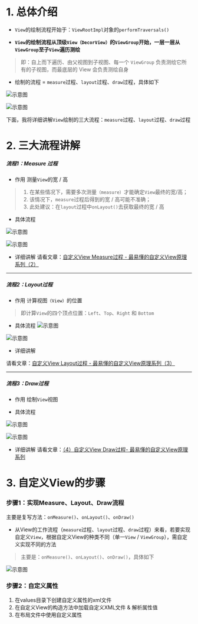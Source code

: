 # 1. 总体介绍
- `View`的绘制流程开始于：`ViewRootImpl`对象的`performTraversals()`

- **`View`的绘制流程从顶级`View（DecorView）`的`ViewGroup`开始，一层一层从`ViewGroup`至子`View`遍历测绘**
>即：自上而下遍历、由父视图到子视图、每一个 `ViewGroup` 负责测绘它所有的子视图，而最底层的 View 会负责测绘自身


- 绘制的流程 = `measure`过程、`layout`过程、`draw`过程，具体如下

![示意图](http://upload-images.jianshu.io/upload_images/944365-c1adb9dd2d22c056.png?imageMogr2/auto-orient/strip%7CimageView2/2/w/1240)

![示意图](http://upload-images.jianshu.io/upload_images/944365-9344bc3c61f5cbaf.png?imageMogr2/auto-orient/strip%7CimageView2/2/w/1240)

下面，我将详细讲解`View`绘制的三大流程：`measure`过程、`layout`过程、`draw`过程

# 2. 三大流程讲解
##### 流程1：Measure 过程
- 作用
测量`View`的宽 / 高
>1. 在某些情况下，需要多次测量`（measure）`才能确定`View`最终的宽/高；
>2. 该情况下，`measure`过程后得到的宽 / 高可能不准确；
>3. 此处建议：在`layout`过程中`onLayout()`去获取最终的宽 / 高

- 具体流程

![示意图](http://upload-images.jianshu.io/upload_images/944365-4654ff32550dc58c.png?imageMogr2/auto-orient/strip%7CimageView2/2/w/1240)



![示意图](http://upload-images.jianshu.io/upload_images/944365-1250b5f61c90147f.png?imageMogr2/auto-orient/strip%7CimageView2/2/w/1240)

- 详细讲解
请看文章：[自定义View Measure过程 - 最易懂的自定义View原理系列（2）](https://www.jianshu.com/p/1dab927b2f36)

***
##### 流程2：Layout过程
- 作用
计算视图`（View）`的位置
>即计算`View`的四个顶点位置：`Left`、`Top`、`Right` 和 `Bottom`

- 具体流程
![示意图](http://upload-images.jianshu.io/upload_images/944365-bb11305f1e40a8fb.png?imageMogr2/auto-orient/strip%7CimageView2/2/w/1240)

![示意图](http://upload-images.jianshu.io/upload_images/944365-6baebb31c56040dc.png?imageMogr2/auto-orient/strip%7CimageView2/2/w/1240)

- 详细讲解

请看文章：[自定义View Layout过程 - 最易懂的自定义View原理系列（3）](https://www.jianshu.com/p/158736a2549d)

***
##### 流程3：Draw过程
- 作用
绘制`View`视图

- 具体流程

![示意图](https://upload-images.jianshu.io/upload_images/944365-2c28edbbb3f1936f.png?imageMogr2/auto-orient/strip%7CimageView2/2/w/1240)

![示意图](http://upload-images.jianshu.io/upload_images/944365-c9d3cd1d746be319.png?imageMogr2/auto-orient/strip%7CimageView2/2/w/1240)

- 详细讲解
请看文章：[（4）自定义View Draw过程- 最易懂的自定义View原理系列](https://www.jianshu.com/p/95afeb7c8335)


# 3. 自定义View的步骤
### 步骤1：实现Measure、Layout、Draw流程
主要是复写方法：`onMeasure()`、`onLayout()`、`onDraw()`

- 从View的工作流程（`measure`过程、`layout`过程、`draw`过程）来看，若要实现自定义`View`，根据自定义View的种类不同（单一`View` / `ViewGroup`），需自定义实现不同的方法
>主要是：`onMeasure()`、`onLayout()`、`onDraw()`，具体如下

![示意图](http://upload-images.jianshu.io/upload_images/944365-0082de4f47f2d0c3.png?imageMogr2/auto-orient/strip%7CimageView2/2/w/1240)

### 步骤2：自定义属性
1. 在values目录下创建自定义属性的xml文件
2. 在自定义View的构造方法中加载自定义XML文件 & 解析属性值
3. 在布局文件中使用自定义属性
